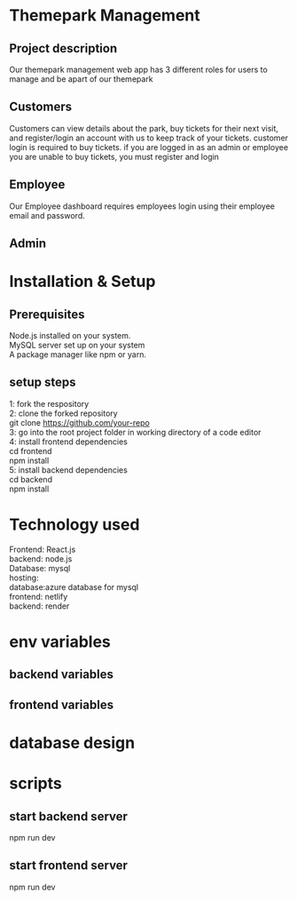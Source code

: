 # Themepark Management 

## Project description 

Our themepark management web app has 3 different roles for users to manage and be apart of our themepark 

## Customers
Customers can view details about the park, buy tickets for their next visit, and register/login an account with us to keep track of your tickets. customer login is required to buy tickets. if you are logged in as an admin or employee you are unable to buy tickets, you must register and login 

## Employee
Our Employee dashboard requires employees login using their employee email and password. 

## Admin

# Installation & Setup
## Prerequisites
Node.js installed on your system.<br>
MySQL server set up on your system<br>
A package manager like npm or yarn.<br>
## setup steps 
1: fork the respository <br>
2: clone the forked repository <br>
git clone https://github.com/your-repo<br>
3: go into the root project folder in working directory of a code editor <br>
4: install frontend dependencies<br>
cd frontend <br>
npm install<br>
5: install backend dependencies <br>
cd backend <br>
npm install  <br>


# Technology used 
Frontend: React.js <br>
backend: node.js<br>
Database: mysql<br>
hosting:<br>
    database:azure database for mysql<br>
    frontend: netlify<br>
    backend: render<br>

# env variables 
## backend variables

## frontend variables 

# database design 

# scripts 

## start backend server
npm run dev

## start frontend server
npm run dev


